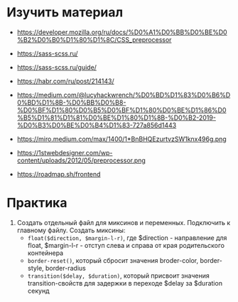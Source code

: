 ﻿# Изучить материал

* https://developer.mozilla.org/ru/docs/%D0%A1%D0%BB%D0%BE%D0%B2%D0%B0%D1%80%D1%8C/CSS_preprocessor
* https://sass-scss.ru/
* https://sass-scss.ru/guide/
* https://habr.com/ru/post/214143/

* https://medium.com/@lucyhackwrench/%D0%BD%D1%83%D0%B6%D0%BD%D1%8B-%D0%BB%D0%B8-%D0%BF%D1%80%D0%B5%D0%BF%D1%80%D0%BE%D1%86%D0%B5%D1%81%D1%81%D0%BE%D1%80%D1%8B-%D0%B2-2019-%D0%B3%D0%BE%D0%B4%D1%83-727a856d1443

* https://miro.medium.com/max/1400/1*BnBHQEzurtvzSW1knx496g.png
* https://1stwebdesigner.com/wp-content/uploads/2012/05/preprocessor.png

* https://roadmap.sh/frontend

# Практика

1) Создать отдельный файл для миксинов и переменных. Подключить к главному файлу. Создать миксины:
    - `float($direction, $margin-l-r)`, где $direction - направление для float, $margin-l-r - отступ слева и справа от края родительского контейнера
    - `border-reset()`, который сбросит значения broder-color, border-style, border-radius
    - `transition($delay, $duration)`, который присвоит значения transition-свойств для задержки в переходе $delay за $duration секунд